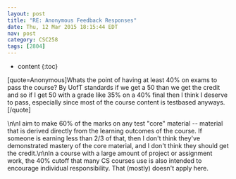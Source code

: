 ```yaml
---
layout: post
title: "RE: Anonymous Feedback Responses"
date: Thu, 12 Mar 2015 18:15:44 EDT
nav: post
category: CSC258
tags: [2804]
---
```


* content
{:toc}

[quote=Anonymous]Whats the point of having at least 40% on exams to pass the course? By UofT standards if we get a 50 than we get the credit and so if I get 50 with a grade like 35% on a 40% final then I think I deserve to pass, especially since most of the course content is testbased anyways.[/quote]
<!-- more -->
<p>\n\nI aim to make 60% of the marks on any test "core" material -- material that is derived directly from the learning outcomes of the course. If someone is earning less than 2/3 of that, then I don't think they've demonstrated mastery of the core material, and I don't think they should get the credit.\n\nIn a course with a large amount of project or assignment work, the 40% cutoff that many CS courses use is also intended to encourage individual responsibility. That (mostly) doesn't apply here.</p>
